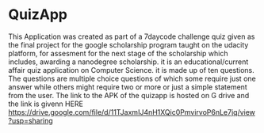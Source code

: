 # QuizApp
This Application was created as part of a 7daycode challenge quiz given as the final project for the google scholarship program taught on the udacity platform, for assesment for the next stage of the scholarship which includes, awarding a nanodegree scholarship.
it is an educational/current affair quiz application on Computer Science. it is made up of ten questions.
The questions are multiple choice questions of which some require just one answer while others might require two or more or just a simple statement from the user.
The link to the APK of the quizapp is hosted on G drive and the link is givenn HERE https://drive.google.com/file/d/11TJaxmIJ4nH1XQic0PmvirvoP6nLe7jq/view?usp=sharing
